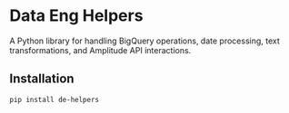 # Data Eng Helpers

A Python library for handling BigQuery operations, date processing, text transformations, and Amplitude API interactions.

## Installation

```sh
pip install de-helpers

